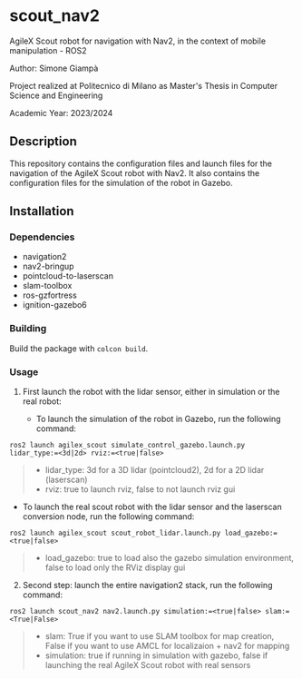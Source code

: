 # scout_nav2

AgileX Scout robot for navigation with Nav2, in the context of mobile manipulation - ROS2

Author: Simone Giampà

Project realized at Politecnico di Milano as Master's Thesis in Computer Science and Engineering

Academic Year: 2023/2024

## Description

This repository contains the configuration files and launch files for the navigation of the AgileX Scout robot with Nav2. It also contains the configuration files for the simulation of the robot in Gazebo.

## Installation

### Dependencies

- navigation2
- nav2-bringup
- pointcloud-to-laserscan
- slam-toolbox
- ros-gzfortress
- ignition-gazebo6

### Building

Build the package with `colcon build`.

### Usage

1. First launch the robot with the lidar sensor, either in simulation or the real robot:

   * To launch the simulation of the robot in Gazebo, run the following command:

`ros2 launch agilex_scout simulate_control_gazebo.launch.py lidar_type:=<3d|2d> rviz:=<true|false>`

> - lidar_type: 3d for a 3D lidar (pointcloud2), 2d for a 2D lidar (laserscan)
> - rviz: true to launch rviz, false to not launch rviz gui

  * To launch the real scout robot with the lidar sensor and the laserscan conversion node, run the following command:

`ros2 launch agilex_scout scout_robot_lidar.launch.py load_gazebo:=<true|false>`

> - load_gazebo: true to load also the gazebo simulation environment, false to load only the RViz display gui

2. Second step: launch the entire navigation2 stack, run the following command:

`ros2 launch scout_nav2 nav2.launch.py simulation:=<true|false> slam:=<True|False>`

> - slam: True if you want to use SLAM toolbox for map creation, False if you want to use AMCL for localizaion + nav2 for mapping
> - simulation: true if running in simulation with gazebo, false if launching the real AgileX Scout robot with real sensors
